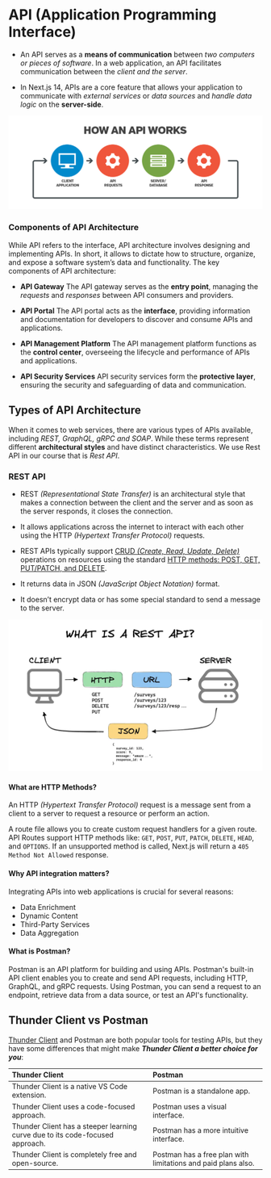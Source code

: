 # API (Application Programming Interface)

* An API serves as a **means of communication** between *two computers or pieces of software*. In a web application, an API facilitates communication between the *client and the server*.

* In Next.js 14, APIs are a core feature that allows your application to communicate with *external services* or *data sources* and *handle data logic* on the **server-side**. 

![How an API works](/step17_api/public/api_1.png)

### Components of API Architecture
While API refers to the interface, API architecture involves designing and implementing APIs. In short, it allows to dictate how to structure, organize, and expose a software system’s data and functionality. The key components of API architecture:

* **API Gateway**
The API gateway serves as the **entry point**, managing the *requests* and *responses* between API consumers and providers.

* **API Portal**
The API portal acts as the **interface**, providing information and documentation for developers to discover and consume APIs and applications.

* **API Management Platform**
The API management platform functions as the **control center**, overseeing the lifecycle and performance of APIs and applications.

* **API Security Services**
API security services form the **protective layer**, ensuring the security and safeguarding of data and communication.

## Types of API Architecture
 When it comes to web services, there are various types of APIs available, including *REST, GraphQL, gRPC and SOAP*. While these terms represent different **architectural styles** and have distinct characteristics. We use Rest API in our course that is *Rest API*.

### REST API
* REST *(Representational State Transfer)* is an architectural style that makes a connection between the client and the server and as soon as the server responds, it closes the connection.

* It allows applications across the internet to interact with each other using the HTTP *(Hypertext Transfer Protocol)* requests.

* REST APIs typically support [CRUD *(Create, Read, Update, Delete)*](/step17_api/01_api-crud-operations/README.md#crud-operations-implementation) operations on resources using the standard [HTTP methods: POST, GET, PUT/PATCH, and DELETE](/step17_api/00_api-testing_thunder-client/README.md).

* It returns data in JSON *(JavaScript Object Notation)* format.

* It doesn’t encrypt data or has some special standard to send a message to the server.

![How REST API works](/step17_api/public/api_2.png)

#### What are HTTP Methods?
An HTTP *(Hypertext Transfer Protocol)* request is a message sent from a client to a server to request a resource or perform an action.

A route file allows you to create custom request handlers for a given route. API Routes support HTTP methods like: `GET`, `POST`, `PUT`, `PATCH`, `DELETE`, `HEAD`, and `OPTIONS`. If an unsupported method is called, Next.js will return a `405 Method Not Allowed` response.

#### Why API integration matters?
Integrating APIs into web applications is crucial for several reasons:
* Data Enrichment
* Dynamic Content
* Third-Party Services
* Data Aggregation

#### What is Postman?
Postman is an API platform for building and using APIs. Postman's built-in API client enables you to create and send API requests, including HTTP, GraphQL, and gRPC requests. Using Postman, you can send a request to an endpoint, retrieve data from a data source, or test an API's functionality.

## Thunder Client vs Postman
[Thunder Client](/step17_api/00_api-testing_thunder-client/README.md#thunder-client) and Postman are both popular tools for testing APIs, but they have some differences that might make ***Thunder Client a better choice for you***:

| Thunder Client | Postman |
| :------------- | :------ |
| Thunder Client is a native VS Code extension. | Postman is a standalone app. |
| Thunder Client uses a code-focused approach. | Postman uses a visual interface. |
|  Thunder Client has a steeper learning curve due to its code-focused approach. | Postman has a more intuitive interface. |
| Thunder Client is completely free and open-source. | Postman has a free plan with limitations and paid plans also. |